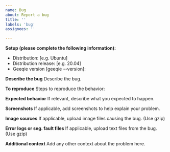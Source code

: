 ```yaml
---
name: Bug
about: Report a bug
title: ''
labels: 'bug'
assignees: ''

---
```


**Setup (please complete the following information):**
 - Distribution: [e.g. Ubuntu]
 - Distribution release: [e.g. 20.04]
 - Geeqie version [geeqie --version]:

**Describe the bug**
Describe the bug.

**To reproduce**
Steps to reproduce the behavior:

**Expected behavior**
If relevant, describe what you expected to happen.

**Screenshots**
If applicable, add screenshots to help explain your problem.

**Image sources**
If applicable, upload image files causing the bug. (Use gzip)

**Error logs or seg. fault files**
If applicable, upload text files from the bug. (Use gzip)

**Additional context**
Add any other context about the problem here.
